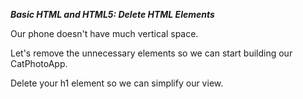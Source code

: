 ***Basic HTML and HTML5: Delete HTML Elements***

Our phone doesn't have much vertical space.

Let's remove the unnecessary elements so we can start building our CatPhotoApp.


Delete your h1 element so we can simplify our view.
